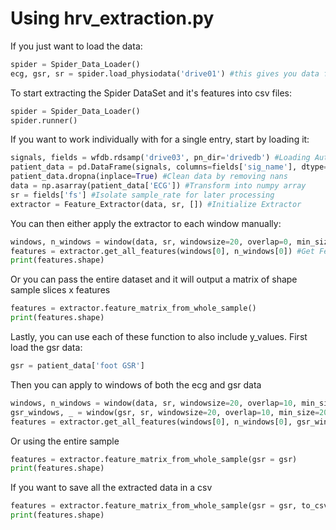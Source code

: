 


# Using hrv_extraction.py 

If you just want to load the data: 
``` python 
spider = Spider_Data_Loader()
ecg, gsr, sr = spider.load_physiodata('drive01') #this gives you data from one driver (1/17) 
```

To start extracting the Spider DataSet and it's features into csv files:  
``` python 
spider = Spider_Data_Loader()
spider.runner()
```

If you want to work individually with for a single entry, start by loading it: 
``` python
signals, fields = wfdb.rdsamp('drive03', pn_dir='drivedb') #Loading Auto Stress Data for Driver 3 from Physionet
patient_data = pd.DataFrame(signals, columns=fields['sig_name'], dtype='float') #Store it into Dataframe
patient_data.dropna(inplace=True) #Clean data by removing nans
data = np.asarray(patient_data['ECG']) #Transform into numpy array 
sr = fields['fs'] #Isolate sample_rate for later processing
extractor = Feature_Extractor(data, sr, []) #Initialize Extractor
```
You can then either apply the extractor to each window manually: 
```python 
windows, n_windows = window(data, sr, windowsize=20, overlap=0, min_size=20, filter=True) #Apply a window function 
features = extractor.get_all_features(windows[0], n_windows[0]) #Get Features for first window 
print(features.shape)
```

Or you can pass the entire dataset and it will output a matrix of shape sample slices x features 
```python 
features = extractor.feature_matrix_from_whole_sample()
print(features.shape)
```

Lastly, you can use each of these function to also include y_values. 
First load the gsr data: 
```python 
gsr = patient_data['foot GSR']
```
Then you can apply to windows of both the ecg and gsr data 
```python
windows, n_windows = window(data, sr, windowsize=20, overlap=10, min_size=20, filter=True) #Apply a window function
gsr_windows, _ = window(gsr, sr, windowsize=20, overlap=10, min_size=20, filter=False)
features = extractor.get_all_features(windows[0], n_windows[0], gsr_windows[0])
```
Or using the entire sample 
```python
features = extractor.feature_matrix_from_whole_sample(gsr = gsr)
print(features.shape)
```

If you want to save all the extracted data in a csv
```python
features = extractor.feature_matrix_from_whole_sample(gsr = gsr, to_csv=True)
print(features.shape)
```
